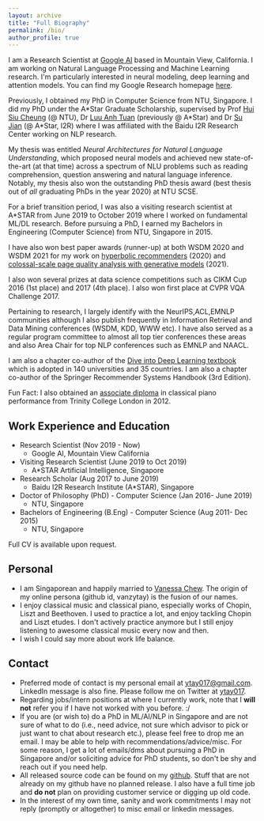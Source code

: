 ```yaml
---
layout: archive
title: "Full Biography"
permalink: /bio/
author_profile: true
---
```



I am a Research Scientist at [Google AI](https://ai.google/) based in Mountain View, California. I am working on Natural Language Processing and Machine Learning research. I'm particularly interested in neural modeling, deep learning and attention models. You can find my Google Research homepage [here](https://research.google/people/106722/).

Previously, I obtained my PhD in Computer Science from NTU, Singapore. I did my PhD under the A\*Star Graduate Scholarship, supervised by Prof [Hui Siu Cheung](https://www.ntu.edu.sg/home/asschui/) (@ NTU), Dr [Luu Anh Tuan](https://tuanluu.github.io/) (previously @ A\*Star) and Dr [Su Jian](http://www.colips.org/~sujian/) (@ A\*Star, I2R) where I was affiliated with the Baidu I2R Research Center working on NLP research. 

My thesis was entitled *Neural Architectures for Natural Language Understanding*, which proposed neural models and achieved new state-of-the-art (at that time) across a spectrum of NLU problems such as reading comprehension, question answering and natural language inference. Notably, my thesis also won the outstanding PhD thesis award (best thesis out of *all* graduating PhDs in the year 2020) at NTU SCSE. 

For a brief transition period, I was also a visiting research scientist at A\*STAR from June 2019 to October 2019 where I worked on fundamental ML/DL research. Before pursuing a PhD, I earned my Bachelors in Engineering (Computer Science) from NTU, Singapore in 2015.

I have also won best paper awards (runner-up) at both WSDM 2020 and WSDM 2021 for my work on [hyperbolic recommenders](https://dl.acm.org/doi/10.1145/3336191.3371850) (2020) and [colossal-scale page quality analysis with generative models](https://research.google/pubs/pub49668/) (2021).

I also won several prizes at data science competitions such as CIKM Cup 2016 (1st place) and 2017 (4th place). I also won first place at CVPR VQA Challenge 2017. 

Pertaining to research, I largely identify with the NeurIPS,ACL,EMNLP communities although I also publish frequently in Information Retrieval and Data Mining conferences (WSDM, KDD, WWW etc). I have also served as a regular program committee to almost all top tier conferences these areas and also Area Chair for top NLP conferences such as EMNLP and NAACL.

I am also a chapter co-author of the [Dive into Deep Learning textbook](https://d2l.ai/) which is adopted in 140 universities and 35 countries. I am also a chapter co-author of the Springer Recommender Systems Handbook (3rd Edition). 

Fun Fact: I also obtained an [associate diploma](https://www.trinitycollege.com/site/?id=1587) in classical piano performance from Trinity College London in 2012.

##  Work Experience and Education

* Research Scientist (Nov 2019 - Now)
   * Google AI, Mountain View California
* Visiting Research Scientist (June 2019 to Oct 2019) 
   * A\*STAR Artificial Intelligence, Singapore
* Research Scholar (Aug 2017 to June 2019)
   * Baidu I2R Research Institute (A\*STAR), Singapore
* Doctor of Philosophy (PhD) - Computer Science (Jan 2016- June 2019)
    * NTU, Singapore
* Bachelors of Engineering (B.Eng) - Computer Science (Aug 2011- Dec 2015)
    * NTU, Singapore

Full CV is available upon request.

## Personal

* I am Singaporean and happily married to [Vanessa Chew](https://www.instagram.com/vcnes5sa/). The origin of my online persona (github id, vanzytay) is the fusion of our names.
* I enjoy classical music and classical piano, especially works of Chopin, Liszt and Beethoven. I used to practice a lot, and enjoy tackling Chopin and Liszt etudes. I don't actively practice anymore but I still enjoy listening to awesome classical music every now and then.
* I wish I could say more about work life balance.


## Contact 

* Preferred mode of contact is my personal email at [ytay017@gmail.com](ytay017@gmail.com). LinkedIn message is also fine. Please follow me on Twitter at [ytay017](https://twitter.com/ytay017). 
* Regarding jobs/intern positions at where I currently work, note that I **will not** refer you if I have not worked with you before. :/
* If you are (or wish to) do a PhD in ML/AI/NLP in Singapore and are not sure of what to do (i.e., need advice, not sure which advisor to pick or just want to chat about research etc.), please feel free to drop me an email. I may be able to help with recommendations/advice/misc. For some reason, I get a lot of emails/dms about pursuing a PhD in Singapore and/or soliciting advice for PhD students, so don't be shy and reach out if you need help. 
* All released source code can be found on my [github](https://github.com/vanzytay). Stuff that are not already on my github have no planned release. I also have a full time job and **do not** plan on providing customer service or digging up old code. 
* In the interest of my own time, sanity and work commitments I may not reply (promptly or altogether) to misc email or linkedin messages.

